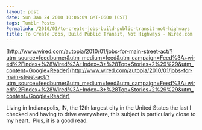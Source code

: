 ```yaml
---
layout: post
date: Sun Jan 24 2010 10:06:09 GMT-0600 (CST)
tags: Tumblr Posts
Permalink: /2010/01/to-create-jobs-build-public-transit-not-highways
title: To Create Jobs, Build Public Transit, Not Highways - Wired.com
---
```


[http://www.wired.com/autopia/2010/01/jobs-for-main-street-act/?utm_source=feedburner&utm_medium=feed&utm_campaign=Feed%3A+wired%2Findex+%28Wired%3A+Index+3+%28Top+Stories+2%29%29&utm_content=Google+Reader](http://www.wired.com/autopia/2010/01/jobs-for-main-street-act/?utm_source=feedburner&utm_medium=feed&utm_campaign=Feed%3A+wired%2Findex+%28Wired%3A+Index+3+%28Top+Stories+2%29%29&utm_content=Google+Reader)

Living in Indianapolis, IN, the 12th largest city in the United States the last I checked and having to drive everywhere, this subject is particularly close to my heart.  Plus, it is a good read.
